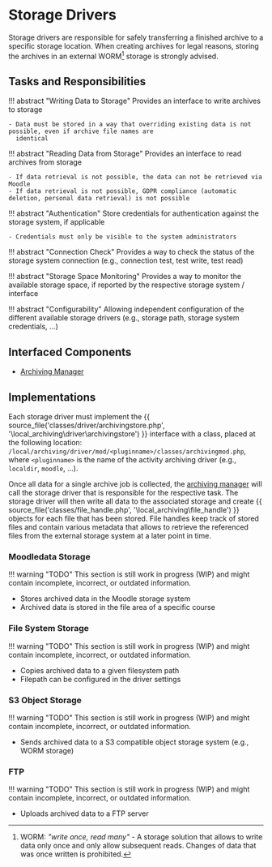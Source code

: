 # Storage Drivers

Storage drivers are responsible for safely transferring a finished archive to a specific storage location. When creating
archives for legal reasons, storing the archives in an external WORM[^1] storage is strongly advised.


[^1]: WORM: _"write once, read many"_ - A storage solution that allows to write data only once and only allow subsequent
reads. Changes of data that was once written is prohibited.


## Tasks and Responsibilities

!!! abstract "Writing Data to Storage"
    Provides an interface to write archives to storage

    - Data must be stored in a way that overriding existing data is not possible, even if archive file names are
      identical

!!! abstract "Reading Data from Storage"
    Provides an interface to read archives from storage
    
    - If data retrieval is not possible, the data can not be retrieved via Moodle
    - If data retrieval is not possible, GDPR compliance (automatic deletion, personal data retrieval) is not possible

!!! abstract "Authentication"
    Store credentials for authentication against the storage system, if applicable

    - Credentials must only be visible to the system administrators

!!! abstract "Connection Check"
    Provides a way to check the status of the storage system connection (e.g., connection test, test write, test read)

!!! abstract "Storage Space Monitoring"
    Provides a way to monitor the available storage space, if reported by the respective storage system / interface

!!! abstract "Configurability"
    Allowing independent configuration of the different available storage drivers (e.g., storage path, storage system
    credentials, ...)


## Interfaced Components

- [Archiving Manager](archiving-manager.md)


## Implementations

Each storage driver must implement the {{ source_file('classes/driver/archivingstore.php', '\\local_archiving\\driver\\archivingstore') }}
interface with a class, placed at the following location: `/local/archiving/driver/mod/<pluginname>/classes/archivingmod.php`,
where `<pluginname>` is the name of the activity archiving driver (e.g., `localdir`, `moodle`, ...).

Once all data for a single archive job is collected, the [archiving manager](archiving-manager.md) will call the storage
driver that is responsible for the respective task. The storage driver will then write all data to the associated
storage and create {{ source_file('classes/file_handle.php', '\\local_archiving\\file_handle') }} objects for each file
that has been stored. File handles keep track of stored files and contain various metadata that allows to retrieve the
referenced files from the external storage system at a later point in time.


### Moodledata Storage

!!! warning "TODO"
    This section is still work in progress (WIP) and might contain incomplete, incorrect, or outdated information.

- Stores archived data in the Moodle storage system
- Archived data is stored in the file area of a specific course


### File System Storage

!!! warning "TODO"
    This section is still work in progress (WIP) and might contain incomplete, incorrect, or outdated information.

- Copies archived data to a given filesystem path
- Filepath can be configured in the driver settings


### S3 Object Storage

!!! warning "TODO"
    This section is still work in progress (WIP) and might contain incomplete, incorrect, or outdated information.

- Sends archived data to a S3 compatible object storage system (e.g., WORM storage)


### FTP

!!! warning "TODO"
    This section is still work in progress (WIP) and might contain incomplete, incorrect, or outdated information.

- Uploads archived data to a FTP server
